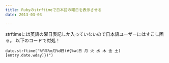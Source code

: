 ```yaml
---
title: Rubyのstrftimeで日本語の曜日を表示させる
date: 2013-03-03

---
```




strftimeには英語の曜日表記しか入っていないので日本語ユーザーにはすこし困る。
以下のコードで対処！

```
date.strftime("%Y年%m月%d日(#{%w(日 月 火 水 木 金 土)[entry.date.wday]})")
```
